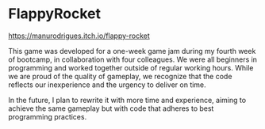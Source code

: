 # FlappyRocket
https://manurodrigues.itch.io/flappy-rocket

This game was developed for a one-week game jam during my fourth week of bootcamp, in collaboration with four colleagues. We were all beginners in programming and worked together outside of regular working hours. While we are proud of the quality of gameplay, we recognize that the code reflects our inexperience and the urgency to deliver on time.

In the future, I plan to rewrite it with more time and experience, aiming to achieve the same gameplay but with code that adheres to best programming practices.
